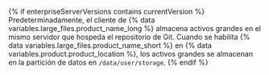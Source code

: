 {% if enterpriseServerVersions contains currentVersion %}
Predeterminadamente, el
cliente de {% data variables.large_files.product_name_long %} almacena activos grandes en el mismo servidor que hospeda el repositorio de Git. Cuando se habilita {% data variables.large_files.product_name_short %} en {% data variables.product.product_location %}, los activos grandes se almacenan en la partición de datos en `/data/user/storage`.
{% endif %}